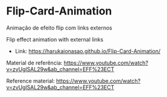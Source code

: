 # Flip-Card-Animation

Animação de efeito flip com links externos

Flip effect animation with external links

- Link: https://harukaionasao.github.io/Flip-Card-Animation/

Material de referência: https://www.youtube.com/watch?v=zvUglSAL29w&ab_channel=EFF%23ECT

Reference material: https://www.youtube.com/watch?v=zvUglSAL29w&ab_channel=EFF%23ECT


